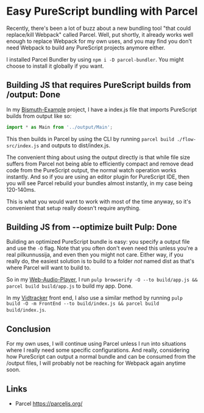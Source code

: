 # Easy PureScript bundling with Parcel

Recently, there's been a lot of buzz about a new bundling tool "that could replace/kill Webpack" called Parcel. Well, put shortly, it already works well enough to replace Webpack for my own uses, and you may find you don't need Webpack to build any PureScript projects anymore either.

I installed Parcel Bundler by using `npm i -D parcel-bundler`. You might choose to install it globally if you want.

## Building JS that requires PureScript builds from /output: Done

In my [Bismuth-Example](https://github.com/justinwoo/bismuth-example/tree/ae50fa45e8b38e2fed83248cf408a31d08e76b93) project, I have a index.js file that imports PureScript builds from output like so:

```js
import * as Main from '../output/Main';
```

This then builds in Parcel by using the CLI by running `parcel build ./flow-src/index.js` and outputs to dist/index.js.

The convenient thing about using the output directly is that while file size suffers from Parcel not being able to efficiently compact and remove dead code from the PureScript output, the normal watch operation works instantly. And so if you are using an editor plugin for PureScript IDE, then you will see Parcel rebuild your bundles almost instantly, in my case being 120-140ms.

This is what you would want to work with most of the time anyway, so it's convenient that setup really doesn't require anything.

## Building JS from --optimize built Pulp: Done

Building an optimized PureScript bundle is easy: you specify a output file and use the `-O` flag. Note that you often don't even need this unless you're a real pilkunnussija, and even then you might not care. Either way, if you really do, the easiest solution is to build to a folder *not* named dist as that's where Parcel will want to build to.

So in my [Web-Audio-Player](https://github.com/justinwoo/purescript-web-audio-player-demo/tree/5eeb729806bfc915297974cb693f0fff0e7bd0f7), I run `pulp browserify -O --to build/app.js && parcel build build/app.js` to build my app. Done.

In my [Vidtracker](https://github.com/justinwoo/vidtracker/tree/693e2b6ece5b2b59308c47c69d7beaa3a8b10df8) front end, I also use a similar method by running `pulp build -O -m FrontEnd --to build/index.js && parcel build build/index.js`.

## Conclusion

For my own uses, I will continue using Parcel unless I run into situations where I really need some specific configurations. And really, considering how PureScript can output a normal bundle and can be consumed from the /output files, I will probably not be reaching for Webpack again anytime soon.

## Links

* Parcel https://parceljs.org/